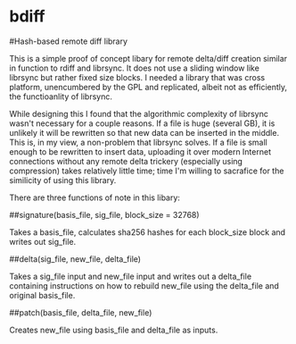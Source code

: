 bdiff
=====

#Hash-based remote diff library

This is a simple proof of concept libary for remote delta/diff creation similar in function to rdiff and librsync. It does not use a sliding window like librsync but rather fixed size blocks. I needed a library that was cross platform, unencumbered by the GPL and replicated, albeit not as efficiently, the functioanlity of librsync.

While designing this I found that the algorithmic complexity of librsync wasn't necessary for a couple reasons. If a file is huge (several GB), it is unlikely it will be rewritten so that new data can be inserted in the middle. This is, in my view, a non-problem that librsync solves. If a file is small enough to be rewritten to insert data, uploading it over modern Internet connections without any remote delta trickery (especially using compression) takes relatively little time; time I'm willing to sacrafice for the similicity of using this library.

There are three functions of note in this libary:

##signature(basis_file, sig_file, block_size = 32768)

Takes a basis_file, calculates sha256 hashes for each block_size block and writes out sig_file.

##delta(sig_file, new_file, delta_file)

Takes a sig_file input and new_file input and writes out a delta_file containing instructions on how to rebuild new_file using the delta_file and original basis_file.

##patch(basis_file, delta_file, new_file)

Creates new_file using basis_file and delta_file as inputs.

